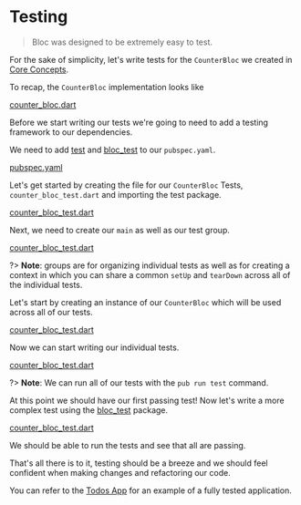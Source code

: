 # Testing

> Bloc was designed to be extremely easy to test.

For the sake of simplicity, let's write tests for the `CounterBloc` we created in [Core Concepts](coreconcepts.md).

To recap, the `CounterBloc` implementation looks like

[counter_bloc.dart](_snippets/testing/counter_bloc.dart.md ':include')

Before we start writing our tests we're going to need to add a testing framework to our dependencies.

We need to add [test](https://pub.dev/packages/test) and [bloc_test](https://pub.dev/packages/true_bloc_test) to our `pubspec.yaml`.

[pubspec.yaml](_snippets/testing/pubspec.yaml.md ':include')

Let's get started by creating the file for our `CounterBloc` Tests, `counter_bloc_test.dart` and importing the test package.

[counter_bloc_test.dart](_snippets/testing/counter_bloc_test_imports.dart.md ':include')

Next, we need to create our `main` as well as our test group.

[counter_bloc_test.dart](_snippets/testing/counter_bloc_test_main.dart.md ':include')

?> **Note**: groups are for organizing individual tests as well as for creating a context in which you can share a common `setUp` and `tearDown` across all of the individual tests.

Let's start by creating an instance of our `CounterBloc` which will be used across all of our tests.

[counter_bloc_test.dart](_snippets/testing/counter_bloc_test_setup.dart.md ':include')

Now we can start writing our individual tests.

[counter_bloc_test.dart](_snippets/testing/counter_bloc_test_initial_state.dart.md ':include')

?> **Note**: We can run all of our tests with the `pub run test` command.

At this point we should have our first passing test! Now let's write a more complex test using the [bloc_test](https://pub.dev/packages/true_bloc_test) package.

[counter_bloc_test.dart](_snippets/testing/counter_bloc_test_bloc_test.dart.md ':include')

We should be able to run the tests and see that all are passing.

That's all there is to it, testing should be a breeze and we should feel confident when making changes and refactoring our code.

You can refer to the [Todos App](https://github.com/brianegan/flutter_architecture_samples/tree/master/bloc_library) for an example of a fully tested application.
